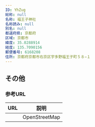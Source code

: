 ```yaml
---
ID: YhZug
総称: null
名称: 福王子神社
名称読み: null
別名: null
都道府県: 京都府
区域: 京都市
緯度: 35.0288914
経度: 135.7090156
郵便番号: 6168208
住所: 京都府京都市右京区宇多野福王子町５８−１
---
```


## その他

### 参考URL

| URL | 説明          |
| --- | ------------- |
|     | OpenStreetMap |
